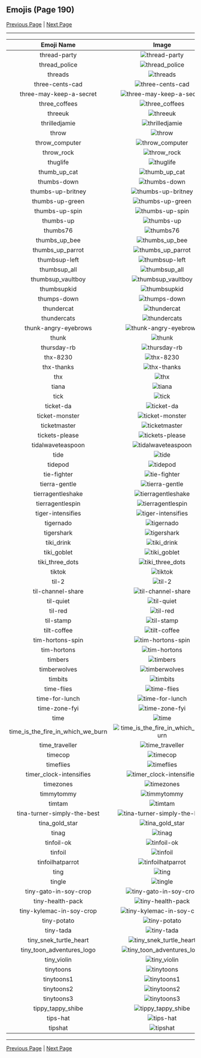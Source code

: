 
## Emojis (Page 190)

[Previous Page](/docs/hc/page-t-0189.md)
  | [Next Page](/docs/hc/page-t-0191.md)

<hr />

|Emoji Name|Image|
| :-: | :-: |
|thread-party| ![thread-party](/emojis/hc/thread-party.gif)|
|thread_police| ![thread_police](/emojis/hc/thread_police.gif)|
|threads| ![threads](/emojis/hc/threads.png)|
|three-cents-cad| ![three-cents-cad](/emojis/hc/three-cents-cad.png)|
|three-may-keep-a-secret| ![three-may-keep-a-secret](/emojis/hc/three-may-keep-a-secret.png)|
|three_coffees| ![three_coffees](/emojis/hc/three_coffees.png)|
|threeuk| ![threeuk](/emojis/hc/threeuk.png)|
|thrilledjamie| ![thrilledjamie](/emojis/hc/thrilledjamie.png)|
|throw| ![throw](/emojis/hc/throw.png)|
|throw_computer| ![throw_computer](/emojis/hc/throw_computer.gif)|
|throw_rock| ![throw_rock](/emojis/hc/throw_rock.gif)|
|thuglife| ![thuglife](/emojis/hc/thuglife.png)|
|thumb_up_cat| ![thumb_up_cat](/emojis/hc/thumb_up_cat.png)|
|thumbs-down| ![thumbs-down](/emojis/hc/thumbs-down.gif)|
|thumbs-up-britney| ![thumbs-up-britney](/emojis/hc/thumbs-up-britney.gif)|
|thumbs-up-green| ![thumbs-up-green](/emojis/hc/thumbs-up-green.png)|
|thumbs-up-spin| ![thumbs-up-spin](/emojis/hc/thumbs-up-spin.gif)|
|thumbs-up| ![thumbs-up](/emojis/hc/thumbs-up.gif)|
|thumbs76| ![thumbs76](/emojis/hc/thumbs76.png)|
|thumbs_up_bee| ![thumbs_up_bee](/emojis/hc/thumbs_up_bee.png)|
|thumbs_up_parrot| ![thumbs_up_parrot](/emojis/hc/thumbs_up_parrot.gif)|
|thumbsup-left| ![thumbsup-left](/emojis/hc/thumbsup-left.png)|
|thumbsup_all| ![thumbsup_all](/emojis/hc/thumbsup_all.gif)|
|thumbsup_vaultboy| ![thumbsup_vaultboy](/emojis/hc/thumbsup_vaultboy.png)|
|thumbsupkid| ![thumbsupkid](/emojis/hc/thumbsupkid.png)|
|thumps-down| ![thumps-down](/emojis/hc/thumps-down.gif)|
|thundercat| ![thundercat](/emojis/hc/thundercat.gif)|
|thundercats| ![thundercats](/emojis/hc/thundercats.png)|
|thunk-angry-eyebrows| ![thunk-angry-eyebrows](/emojis/hc/thunk-angry-eyebrows.png)|
|thunk| ![thunk](/emojis/hc/thunk.png)|
|thursday-rb| ![thursday-rb](/emojis/hc/thursday-rb.png)|
|thx-8230| ![thx-8230](/emojis/hc/thx-8230.png)|
|thx-thanks| ![thx-thanks](/emojis/hc/thx-thanks.png)|
|thx| ![thx](/emojis/hc/thx.png)|
|tiana| ![tiana](/emojis/hc/tiana.png)|
|tick| ![tick](/emojis/hc/tick.png)|
|ticket-da| ![ticket-da](/emojis/hc/ticket-da.png)|
|ticket-monster| ![ticket-monster](/emojis/hc/ticket-monster.gif)|
|ticketmaster| ![ticketmaster](/emojis/hc/ticketmaster.jpg)|
|tickets-please| ![tickets-please](/emojis/hc/tickets-please.png)|
|tidalwaveteaspoon| ![tidalwaveteaspoon](/emojis/hc/tidalwaveteaspoon.png)|
|tide| ![tide](/emojis/hc/tide.png)|
|tidepod| ![tidepod](/emojis/hc/tidepod.jpg)|
|tie-fighter| ![tie-fighter](/emojis/hc/tie-fighter.png)|
|tierra-gentle| ![tierra-gentle](/emojis/hc/tierra-gentle.jpg)|
|tierragentleshake| ![tierragentleshake](/emojis/hc/tierragentleshake.gif)|
|tierragentlespin| ![tierragentlespin](/emojis/hc/tierragentlespin.gif)|
|tiger-intensifies| ![tiger-intensifies](/emojis/hc/tiger-intensifies.gif)|
|tigernado| ![tigernado](/emojis/hc/tigernado.jpg)|
|tigershark| ![tigershark](/emojis/hc/tigershark.png)|
|tiki_drink| ![tiki_drink](/emojis/hc/tiki_drink.png)|
|tiki_goblet| ![tiki_goblet](/emojis/hc/tiki_goblet.png)|
|tiki_three_dots| ![tiki_three_dots](/emojis/hc/tiki_three_dots.png)|
|tiktok| ![tiktok](/emojis/hc/tiktok.png)|
|til-2| ![til-2](/emojis/hc/til-2.png)|
|til-channel-share| ![til-channel-share](/emojis/hc/til-channel-share.png)|
|til-quiet| ![til-quiet](/emojis/hc/til-quiet.png)|
|til-red| ![til-red](/emojis/hc/til-red.png)|
|til-stamp| ![til-stamp](/emojis/hc/til-stamp.png)|
|tilt-coffee| ![tilt-coffee](/emojis/hc/tilt-coffee.gif)|
|tim-hortons-spin| ![tim-hortons-spin](/emojis/hc/tim-hortons-spin.gif)|
|tim-hortons| ![tim-hortons](/emojis/hc/tim-hortons.gif)|
|timbers| ![timbers](/emojis/hc/timbers.png)|
|timberwolves| ![timberwolves](/emojis/hc/timberwolves.png)|
|timbits| ![timbits](/emojis/hc/timbits.png)|
|time-flies| ![time-flies](/emojis/hc/time-flies.gif)|
|time-for-lunch| ![time-for-lunch](/emojis/hc/time-for-lunch.gif)|
|time-zone-fyi| ![time-zone-fyi](/emojis/hc/time-zone-fyi.png)|
|time| ![time](/emojis/hc/time.jpg)|
|time_is_the_fire_in_which_we_burn| ![time_is_the_fire_in_which_we_burn](/emojis/hc/time_is_the_fire_in_which_we_burn.gif)|
|time_traveller| ![time_traveller](/emojis/hc/time_traveller.png)|
|timecop| ![timecop](/emojis/hc/timecop.jpg)|
|timeflies| ![timeflies](/emojis/hc/timeflies.jpg)|
|timer_clock-intensifies| ![timer_clock-intensifies](/emojis/hc/timer_clock-intensifies.gif)|
|timezones| ![timezones](/emojis/hc/timezones.jpg)|
|timmytommy| ![timmytommy](/emojis/hc/timmytommy.png)|
|timtam| ![timtam](/emojis/hc/timtam.png)|
|tina-turner-simply-the-best| ![tina-turner-simply-the-best](/emojis/hc/tina-turner-simply-the-best.gif)|
|tina_gold_star| ![tina_gold_star](/emojis/hc/tina_gold_star.gif)|
|tinag| ![tinag](/emojis/hc/tinag.jpg)|
|tinfoil-ok| ![tinfoil-ok](/emojis/hc/tinfoil-ok.gif)|
|tinfoil| ![tinfoil](/emojis/hc/tinfoil.gif)|
|tinfoilhatparrot| ![tinfoilhatparrot](/emojis/hc/tinfoilhatparrot.gif)|
|ting| ![ting](/emojis/hc/ting.png)|
|tingle| ![tingle](/emojis/hc/tingle.png)|
|tiny-gato-in-soy-crop| ![tiny-gato-in-soy-crop](/emojis/hc/tiny-gato-in-soy-crop.png)|
|tiny-health-pack| ![tiny-health-pack](/emojis/hc/tiny-health-pack.png)|
|tiny-kylemac-in-soy-crop| ![tiny-kylemac-in-soy-crop](/emojis/hc/tiny-kylemac-in-soy-crop.png)|
|tiny-potato| ![tiny-potato](/emojis/hc/tiny-potato.jpg)|
|tiny-tada| ![tiny-tada](/emojis/hc/tiny-tada.png)|
|tiny_snek_turtle_heart| ![tiny_snek_turtle_heart](/emojis/hc/tiny_snek_turtle_heart.png)|
|tiny_toon_adventures_logo| ![tiny_toon_adventures_logo](/emojis/hc/tiny_toon_adventures_logo.jpg)|
|tiny_violin| ![tiny_violin](/emojis/hc/tiny_violin.png)|
|tinytoons| ![tinytoons](/emojis/hc/tinytoons.jpg)|
|tinytoons1| ![tinytoons1](/emojis/hc/tinytoons1.jpg)|
|tinytoons2| ![tinytoons2](/emojis/hc/tinytoons2.jpg)|
|tinytoons3| ![tinytoons3](/emojis/hc/tinytoons3.jpg)|
|tippy_tappy_shibe| ![tippy_tappy_shibe](/emojis/hc/tippy_tappy_shibe.gif)|
|tips-hat| ![tips-hat](/emojis/hc/tips-hat.gif)|
|tipshat| ![tipshat](/emojis/hc/tipshat.gif)|

<hr/>

[Previous Page](/docs/hc/page-t-0189.md)
  | [Next Page](/docs/hc/page-t-0191.md)